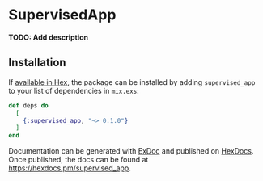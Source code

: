 # SupervisedApp

**TODO: Add description**

## Installation

If [available in Hex](https://hex.pm/docs/publish), the package can be installed
by adding `supervised_app` to your list of dependencies in `mix.exs`:

```elixir
def deps do
  [
    {:supervised_app, "~> 0.1.0"}
  ]
end
```

Documentation can be generated with [ExDoc](https://github.com/elixir-lang/ex_doc)
and published on [HexDocs](https://hexdocs.pm). Once published, the docs can
be found at <https://hexdocs.pm/supervised_app>.

